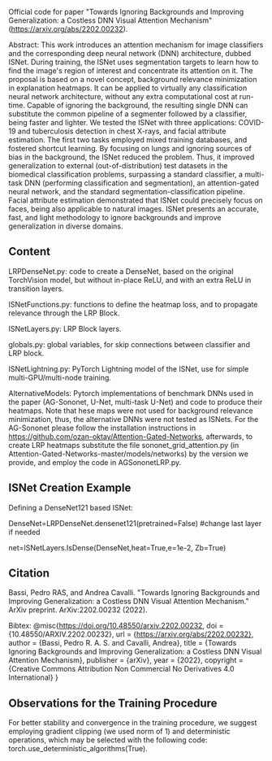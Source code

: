 Official code for paper "Towards Ignoring Backgrounds and Improving Generalization: a Costless DNN Visual Attention Mechanism" (https://arxiv.org/abs/2202.00232).

Abstract:
This work introduces an attention mechanism for image classifiers and the corresponding deep neural network (DNN) architecture, dubbed ISNet. During training, the ISNet uses segmentation targets to learn how to find the image's region of interest and concentrate its attention on it. The proposal is based on a novel concept, background relevance minimization in explanation heatmaps. It can be applied to virtually any classification neural network architecture, without any extra computational cost at run-time. Capable of ignoring the background, the resulting single DNN can substitute the common pipeline of a segmenter followed by a classifier, being faster and lighter. We tested the ISNet with three applications: COVID-19 and tuberculosis detection in chest X-rays, and facial attribute estimation. The first two tasks employed mixed training databases, and fostered shortcut learning. By focusing on lungs and ignoring sources of bias in the background, the ISNet reduced the problem. Thus, it improved generalization to external (out-of-distribution) test datasets in the biomedical classification problems, surpassing a standard classifier, a multi-task DNN (performing classification and segmentation), an attention-gated neural network, and the standard segmentation-classification pipeline. Facial attribute estimation demonstrated that ISNet could precisely focus on faces, being also applicable to natural images. ISNet presents an accurate, fast, and light methodology to ignore backgrounds and improve generalization in diverse domains.

## Content
LRPDenseNet.py: code to create a DenseNet, based on the original TorchVision model, but  without in-place ReLU, and with an extra ReLU in transition layers.

ISNetFunctions.py: functions to define the heatmap loss, and to propagate relevance through the LRP Block. 

ISNetLayers.py: LRP Block layers.

globals.py: global variables, for skip connections between classifier and LRP block.

ISNetLightning.py: PyTorch Lightning model of the ISNet, use for simple multi-GPU/multi-node training.

AlternativeModels: Pytorch implementations of benchmark DNNs used in the paper (AG-Sononet, U-Net, multi-task U-Net) and code to produce their heatmaps. Note that hese maps were not used for background relevance minimization, thus, the alternative DNNs were not tested as ISNets. For the AG-Sononet please follow the installation instructions in https://github.com/ozan-oktay/Attention-Gated-Networks, afterwards, to create LRP heatmaps substitute the file sononet_grid_attention.py (in Attention-Gated-Networks-master/models/networks) by the version we provide, and employ the code in AGSononetLRP.py.

## ISNet Creation Example
Defining a DenseNet121 based ISNet:

DenseNet=LRPDenseNet.densenet121(pretrained=False)
#change last layer if needed

net=ISNetLayers.IsDense(DenseNet,heat=True,e=1e-2, Zb=True)

## Citation
Bassi, Pedro RAS, and Andrea Cavalli. "Towards Ignoring Backgrounds and Improving Generalization: a Costless DNN Visual Attention Mechanism." ArXiv preprint. ArXiv:2202.00232 (2022).

Bibtex:
@misc{https://doi.org/10.48550/arxiv.2202.00232,
  doi = {10.48550/ARXIV.2202.00232},
  url = {https://arxiv.org/abs/2202.00232},
  author = {Bassi, Pedro R. A. S. and Cavalli, Andrea},
  title = {Towards Ignoring Backgrounds and Improving Generalization: a Costless DNN Visual Attention Mechanism},
  publisher = {arXiv},
  year = {2022},
  copyright = {Creative Commons Attribution Non Commercial No Derivatives 4.0 International}
}

## Observations for the Training Procedure
For better stability and convergence in the training procedure, we suggest employing gradient clipping (we used norm of 1) and deterministic operations, which may be selected with the following code: torch.use_deterministic_algorithms(True).
